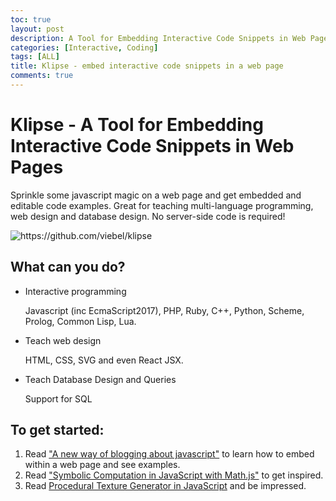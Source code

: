```yaml
---
toc: true
layout: post
description: A Tool for Embedding Interactive Code Snippets in Web Pages
categories: [Interactive, Coding]
tags: [ALL]
title: Klipse - embed interactive code snippets in a web page
comments: true
---
```

# Klipse - A Tool for Embedding Interactive Code Snippets in Web Pages

Sprinkle some javascript magic on a web page and get embedded and editable code examples. Great for teaching multi-language programming, web design and database design. No server-side code is required!

![]({{site.baseurl}}/images/klipse-multi-languages.gif "https://github.com/viebel/klipse")

## What can you do?
- Interactive programming

  Javascript (inc EcmaScript2017), PHP, Ruby, C++, Python, Scheme, Prolog, Common Lisp, Lua.

- Teach web design

  HTML, CSS, SVG and even React JSX.

- Teach Database Design and Queries

  Support for SQL

## To get started:
1. Read ["A new way of blogging about javascript"](http://blog.klipse.tech/javascript/2016/06/20/blog-javascript.html) to learn how to embed within a web page and see examples.
1. Read ["Symbolic Computation in JavaScript with Math.js"](https://blog.klipse.tech/javascript/2020/09/10/symbolic-computation-math-js.html) to get inspired.
1. Read [Procedural Texture Generator in JavaScript](https://blog.klipse.tech/javascript/2020/09/10/procedural-texture-generator-javascript.html) and be impressed.
